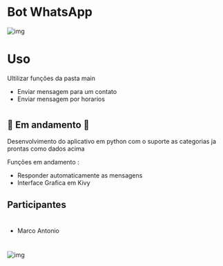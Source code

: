 #   Bot WhatsApp
![ img](https://github.com/marco0antonio0/bot-whatsapp-python/blob/main/imagens/img-post.png?raw=true)
#   Uso
Ultilizar funções da pasta main
* Enviar mensagem para um contato
* Enviar mensagem por horarios

#
## 🚧 Em andamento 🚧

Desenvolvimento do aplicativo em python com o suporte as categorias ja prontas como dados acima

Funções em andamento :
*   Responder automaticamente as mensagens
*   Interface Grafica em Kivy


## Participantes
#

*   Marco Antonio


#
![ img](https://github.com/marco0antonio0/bot-whatsapp-python/blob/main/imagens/img_post.png?raw=true)
